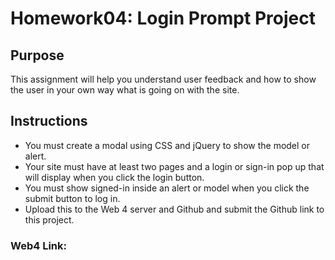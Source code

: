 # Homework04: Login Prompt Project

## Purpose

This assignment will help you understand user feedback and how to show the user in your own way what is going on with the site.

## Instructions

- You must create a modal using CSS and jQuery to show the model or alert.
- Your site must have at least two pages and a login or sign-in pop up that will display when you click the login button.
- You must show signed-in inside an alert or model when you click the submit button to log in.
- Upload this to the Web 4 server and Github and submit the Github link to this project.

### Web4 Link:
